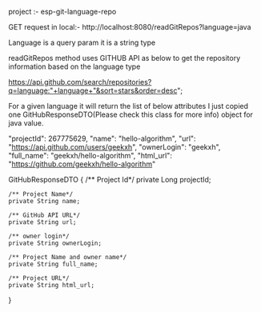 project :- esp-git-language-repo

GET request in local:- http://localhost:8080/readGitRepos?language=java

Language is a query param it is a string type

readGitRepos method uses GITHUB API as below to get the repository information based on the language type

https://api.github.com/search/repositories?q=language:"+language+"&sort=stars&order=desc";

For a given language it will return the list of below attributes I just copied one GitHubResponseDTO(Please check this class for more info) object for java value.

 "projectId": 267775629,
 "name": "hello-algorithm",
 "url": "https://api.github.com/users/geekxh",
 "ownerLogin": "geekxh",
 "full_name": "geekxh/hello-algorithm",
 "html_url": "https://github.com/geekxh/hello-algorithm"

GitHubResponseDTO {
 /** Project Id*/
	private Long projectId;
	
	/** Project Name*/
	private String name;
	
	/** GitHub API URL*/
	private String url;
	
	/** owner login*/
	private String ownerLogin;
	
	/** Project Name and owner name*/
	private String full_name;
	
	/** Project URL*/
	private String html_url;
 }
